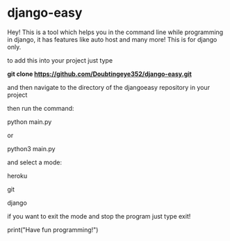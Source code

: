 # django-easy

Hey! This is a tool which helps you in the command line while programming in django, it has features like auto host and many more! This is for django only.

to add this into your project just type

**git clone https://github.com/Doubtingeye352/django-easy.git**

and then navigate to the directory of the djangoeasy repository in your project

 then run the command:
 
 python main.py 
 
 or 
 
 python3 main.py 
 
 and select a mode: 
 
 heroku
 
 git 
 
django

if you want to exit the mode and stop the program just type exit!

print("Have fun programming!")
 
